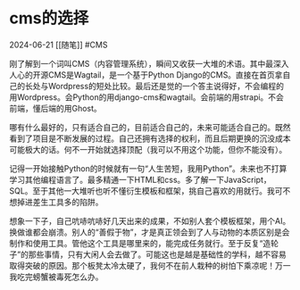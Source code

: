 # cms的选择
2024-06-21
[[随笔]]
#CMS

刚了解到一个词叫CMS（内容管理系统），瞬间又收获一大堆的术语。其中最深入人心的开源CMS是Wagtail，是一个基于Python Django的CMS。直接在首页拿自己的长处与Wordpress的短处比较。最后还是觉的一个答主说得好，不会编程的用Wordpress。会Python的用django-cms和wagtail。会前端的用strapi。不会前端，懂后端的用Ghost。

哪有什么最好的，只有适合自己的，目前适合自己的，未来可能适合自己的。既然看到了项目是不断发展的过程。自己还拥有选择的权利，而且后期更换的沉没成本可能极大的话。何不一开始就选择顶配（我可以不用这个功能，但你不能没有）。

记得一开始接触Python的时候就有一句“人生苦短，我用Python”。未来也不打算学习其他编程语言了。最多精通一下HTML和css。多了解一下JavaScript，SQL。至于其他一大堆听也听不懂衍生模板和框架，挑自己喜欢的用就行。我可不想掉进差生工具多的陷阱。

想象一下子，自己吭哧吭哧好几天出来的成果，不如别人套个模板框架，用个AI。换做谁都会崩溃。别人的“善假于物”，才是真正领会到了人与动物的本质区别是会制作和使用工具。管他这个工具是哪里来的，能完成任务就行。至于反复“造轮子”的那些事情，只有大闲人会去做了。可能这也是越是基础性的学科，越不容易取得突破的原因。那个板凳太冷太硬了，我何不在前人栽种的树怕下乘凉呢！万一我吃完螃蟹被毒死怎么办。